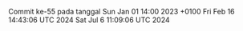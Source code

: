 Commit ke-55 pada tanggal Sun Jan 01 14:00 2023 +0100
Fri Feb 16 14:43:06 UTC 2024
Sat Jul  6 11:09:06 UTC 2024
